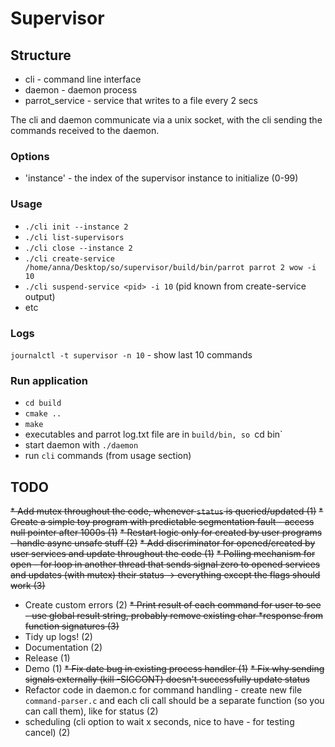 # Supervisor

## Structure

* cli - command line interface
* daemon - daemon process
* parrot_service - service that writes to a file every 2 secs

The cli and daemon communicate via a unix socket, with the cli sending the commands received to the daemon.

### Options

* 'instance' - the index of the supervisor instance to initialize (0-99)

### Usage
* `./cli init --instance 2`
* `./cli list-supervisors`
* `./cli close --instance 2`
* `./cli create-service /home/anna/Desktop/so/supervisor/build/bin/parrot parrot 2 wow -i 10`
* `./cli suspend-service <pid> -i 10` (pid known from create-service output)
* etc


### Logs
`journalctl -t supervisor -n 10` - show last 10 commands

### Run application
* `cd build`
* `cmake ..`
* `make`
* executables and parrot log.txt file are in `build/bin, so `cd bin`
* start daemon with `./daemon`
* run `cli` commands (from usage section)

## TODO
~~* Add mutex throughout the code, whenever `status` is queried/updated (1)~~
~~* Create a simple toy program with predictable segmentation fault - access null pointer after 1000s (1)~~
~~* Restart logic only for created by user programs - handle async unsafe stuff (2)~~
~~* Add discriminator for opened/created by user services and update throughout the code (1)~~
~~* Polling mechanism for open - for loop in another thread that sends signal zero to opened services and updates (with mutex) their status -> everything except the flags should work (3)~~
* Create custom errors (2)
~~* Print result of each command for user to see - use global result string, probably remove existing char *response from function signatures (3)~~
* Tidy up logs! (2)
* Documentation (2)
* Release (1)
* Demo (1)
~~* Fix date bug in existing process handler (1)~~
~~* Fix why sending signals externally (kill -SIGCONT) doesn't successfully update status~~
* Refactor code in daemon.c for command handling - create new file `command-parser.c` and each cli call should be a separate function (so you can call them), like for status (2)
* scheduling (cli option to wait x seconds, nice to have - for testing cancel) (2)
